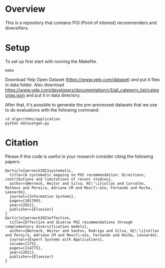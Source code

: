 # Overview

This is a repository that contains POI (Point of interest) recommenders and diversifiers.


# Setup


To set up first start with running the Makefile.

	make

Download Yelp Open Dataset (https://www.yelp.com/dataset) and put it files in data folder. Also download https://www.yelp.com/developers/documentation/v3/all_category_list/categories.json and put it in data directory.

After that, it's possible to generate the pre-processed datasets that we use to do evaluations with the following command:

	cd algorithms/application
	python datasetgen.py

# Citation

Please if this code is useful in your research consider citing the following papers:

	@article{werneck2021systematic,
	  title={A systematic mapping on POI recommendation: Directions, contributions and limitations of recent studies},
	  author={Werneck, Heitor and Silva, N{\'\i}collas and Carvalho, Matheus and Pereira, Adriano CM and Mour{\~a}o, Fernando and Rocha, Leonardo},
	  journal={Information Systems},
	  pages={101789},
	  year={2021},
	  publisher={Elsevier}
	}
	@article{werneck2021effective,
	  title={Effective and diverse POI recommendations through complementary diversification models},
	  author={Werneck, Heitor and Santos, Rodrigo and Silva, N{\'\i}collas and Pereira, Adriano CM and Mour{\~a}o, Fernando and Rocha, Leonardo},
	  journal={Expert Systems with Applications},
	  volume={175},
	  pages={114775},
	  year={2021},
	  publisher={Elsevier}
	}
